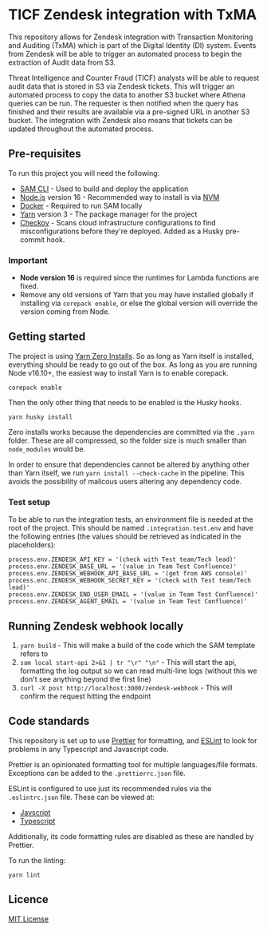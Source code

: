 # TICF Zendesk integration with TxMA

This repository allows for Zendesk integration with Transaction Monitoring and Auditing (TxMA) which is part of the Digital Identity (DI) system. Events from Zendesk will be able to trigger an automated process to begin the extraction of Audit data from S3.

Threat Intelligence and Counter Fraud (TICF) analysts will be able to request audit data that is stored in S3 via Zendesk tickets. This will trigger an automated process to copy the data to another S3 bucket where Athena queries can be run. The requester is then notified when the query has finished and their results are available via a pre-signed URL in another S3 bucket. The integration with Zendesk also means that tickets can be updated throughout the automated process.

## Pre-requisites

To run this project you will need the following:

- [SAM CLI](https://docs.aws.amazon.com/serverless-application-model/latest/developerguide/serverless-sam-cli-install.html) - Used to build and deploy the application
- [Node.js](https://nodejs.org/en/) version 16 - Recommended way to install is via [NVM](https://github.com/nvm-sh/nvm)
- [Docker](https://docs.docker.com/get-docker/) - Required to run SAM locally
- [Yarn](https://yarnpkg.com/getting-started/install) version 3 - The package manager for the project
- [Checkov](https://www.checkov.io/) - Scans cloud infrastructure configurations to find misconfigurations before they're deployed. Added as a Husky pre-commit hook.

### Important

- **Node version 16** is required since the runtimes for Lambda functions are fixed.
- Remove any old versions of Yarn that you may have installed globally if installing via `corepack enable`, or else the global version will override the version coming from Node.

## Getting started

The project is using [Yarn Zero Installs](https://yarnpkg.com/features/zero-installs). So as long as Yarn itself is installed, everything should be ready to go out of the box. As long as you are running Node v16.10+, the easiest way to install Yarn is to enable corepack.

```
corepack enable
```

Then the only other thing that needs to be enabled is the Husky hooks.

```
yarn husky install
```

Zero installs works because the dependencies are committed via the `.yarn` folder. These are all compressed, so the folder size is much smaller than `node_modules` would be.

In order to ensure that dependencies cannot be altered by anything other than Yarn itself, we run `yarn install --check-cache` in the pipeline. This avoids the possibility of malicous users altering any dependency code.

### Test setup

To be able to run the integration tests, an environment file is needed at the root of the project. This should be named `.integration.test.env` and have the following entries (the values should be retrieved as indicated in the placeholders):

```
process.env.ZENDESK_API_KEY = '(check with Test team/Tech lead)'
process.env.ZENDESK_BASE_URL = '(value in Team Test Confluence)'
process.env.ZENDESK_WEBHOOK_API_BASE_URL = '(get from AWS console)'
process.enc.ZENDESK_WEBHOOK_SECRET_KEY = '(check with Test team/Tech lead)'
process.env.ZENDESK_END_USER_EMAIL = '(value in Team Test Confluence)'
process.env.ZENDESK_AGENT_EMAIL = '(value in Team Test Confluence)'

```

## Running Zendesk webhook locally

1. `yarn build` - This will make a build of the code which the SAM template refers to
2. `sam local start-api 2>&1 | tr "\r" "\n"` - This will start the api, formatting the log output so we can read multi-line logs (without this we don't see anything beyond the first line)
3. `curl -X post http://localhost:3000/zendesk-webhook` - This will confirm the request hitting the endpoint

## Code standards

This repository is set up to use [Prettier](https://prettier.io/) for formatting, and [ESLint](https://eslint.org/) to look for problems in any Typescript and Javascript code.

Prettier is an opinionated formatting tool for multiple languages/file formats. Exceptions can be added to the `.prettierrc.json` file.

ESLint is configured to use just its recommended rules via the `.eslintrc.json` file. These can be viewed at:

- [Javscript](https://eslint.org/docs/latest/rules/)
- [Typescript](https://github.com/typescript-eslint/typescript-eslint/blob/main/packages/eslint-plugin/src/configs/eslint-recommended.ts)

Additionally, its code formatting rules are disabled as these are handled by Prettier.

To run the linting:

```
yarn lint
```

## Licence

[MIT License](LICENCE)
